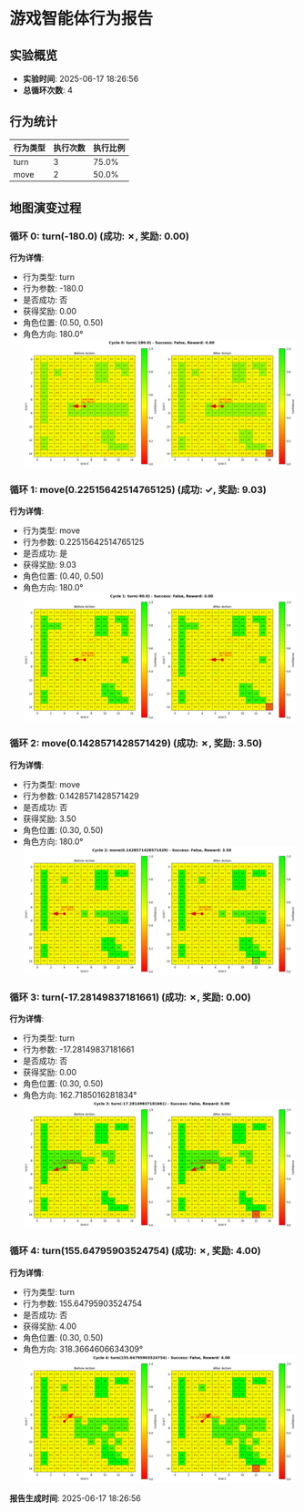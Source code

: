 # 游戏智能体行为报告

## 实验概览
- **实验时间**: 2025-06-17 18:26:56
- **总循环次数**: 4

## 行为统计
| 行为类型 | 执行次数 | 执行比例 |
|----------|----------|----------|
| turn | 3 | 75.0% |
| move | 2 | 50.0% |

## 地图演变过程

### 循环 0: turn(-180.0) (成功: ✗, 奖励: 0.00)

**行为详情**:
- 行为类型: turn
- 行为参数: -180.0
- 是否成功: 否
- 获得奖励: 0.00
- 角色位置: (0.50, 0.50)
- 角色方向: 180.0°
![map_0000.png](map_images/map_0000.png)


### 循环 1: move(0.22515642514765125) (成功: ✓, 奖励: 9.03)

**行为详情**:
- 行为类型: move
- 行为参数: 0.22515642514765125
- 是否成功: 是
- 获得奖励: 9.03
- 角色位置: (0.40, 0.50)
- 角色方向: 180.0°
![map_0001.png](map_images/map_0001.png)


### 循环 2: move(0.1428571428571429) (成功: ✗, 奖励: 3.50)

**行为详情**:
- 行为类型: move
- 行为参数: 0.1428571428571429
- 是否成功: 否
- 获得奖励: 3.50
- 角色位置: (0.30, 0.50)
- 角色方向: 180.0°
![map_0002.png](map_images/map_0002.png)


### 循环 3: turn(-17.28149837181661) (成功: ✗, 奖励: 0.00)

**行为详情**:
- 行为类型: turn
- 行为参数: -17.28149837181661
- 是否成功: 否
- 获得奖励: 0.00
- 角色位置: (0.30, 0.50)
- 角色方向: 162.7185016281834°
![map_0003.png](map_images/map_0003.png)


### 循环 4: turn(155.64795903524754) (成功: ✗, 奖励: 4.00)

**行为详情**:
- 行为类型: turn
- 行为参数: 155.64795903524754
- 是否成功: 否
- 获得奖励: 4.00
- 角色位置: (0.30, 0.50)
- 角色方向: 318.3664606634309°
![map_0004.png](map_images/map_0004.png)


**报告生成时间**: 2025-06-17 18:26:56